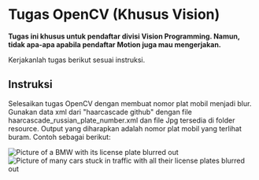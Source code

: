 # Tugas OpenCV (Khusus Vision)
**Tugas ini khusus untuk pendaftar divisi Vision Programming. Namun, tidak apa-apa apabila pendaftar Motion juga mau mengerjakan.**

Kerjakanlah tugas berikut sesuai instruksi.

## Instruksi
Selesaikan tugas OpenCV dengan membuat nomor plat mobil menjadi blur. Gunakan data xml dari "haarcascade github" dengan file haarcascade_russian_plate_number.xml dan file Jpg tersedia di folder resource. Output yang diharapkan adalah nomor plat mobil yang terlihat buram. Contoh sebagai berikut:

![Picture of a BMW with its license plate blurred out](https://storage.googleapis.com/openscreenshot/j%2F4%2Fz/DkPue0z4j.png)
![Picture of many cars stuck in traffic with all their license plates blurred out](https://storage.googleapis.com/openscreenshot/a%2FH%2FQ/hOsVD-QHa.png)
